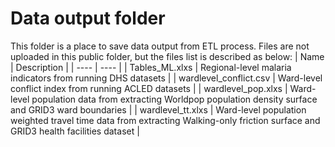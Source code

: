 # Data output folder
This folder is a place to save data output from ETL process. Files are not uploaded in this public folder, but the files list is described as below:
| Name | Description |
| ---- | ---- |
| Tables_ML.xlxs | Regional-level malaria indicators from running DHS datasets |
| wardlevel_conflict.csv | Ward-level conflict index from running ACLED datasets |
| wardlevel_pop.xlxs | Ward-level population data from extracting Worldpop population density surface and GRID3 ward boundaries |
| wardlevel_tt.xlxs | Ward-level population weighted travel time data from extracting Walking-only friction surface and GRID3 health facilities dataset |
